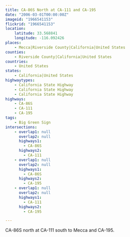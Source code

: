 ```yaml
---
title: CA-86S North at CA-111 and CA-195
date: "2006-03-01T00:00:00Z"
imageid: "1966541153"
flickrid: "1966541153"
location:
    latitude: 33.568841
    longitude: -116.092426
places:
    - Mecca|Riverside County|California|United States
counties:
    - Riverside County|California|United States
countries:
    - United States
states:
    - California|United States
highwaytypes:
    - California State Highway
    - California State Highway
    - California State Highway
highways:
    - CA-86S
    - CA-111
    - CA-195
tags:
    - Big Green Sign
intersections:
    - overlap1: null
      overlap2: null
      highways1:
        - CA-86S
      highways2:
        - CA-111
    - overlap1: null
      overlap2: null
      highways1:
        - CA-86S
      highways2:
        - CA-195
    - overlap1: null
      overlap2: null
      highways1:
        - CA-111
      highways2:
        - CA-195

---
```

CA-86S north at CA-111 south to Mecca and CA-195.